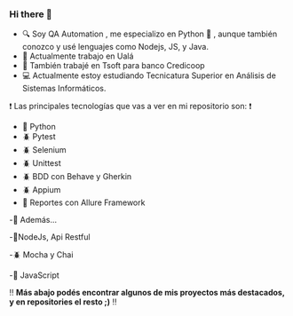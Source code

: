   ### Hi there 👋


  - :mag: Soy QA Automation , me especializo en Python :snake: , aunque también conozco y usé lenguajes como Nodejs, JS, y Java.
  - :office: Actualmente trabajo en Ualá
  - :office: También trabajé en Tsoft para banco Credicoop
  - :computer: Actualmente estoy estudiando Tecnicatura Superior en Análisis de Sistemas Informáticos.


  :heavy_exclamation_mark: Las principales tecnologías que vas a ver en mi repositorio son: :heavy_exclamation_mark:

  - :snake: Python
  - :beetle: Pytest
  - :beetle: Selenium
  - :beetle: Unittest
  - :beetle: BDD con Behave y Gherkin
  - :beetle: Appium
  - :open_file_folder: Reportes con Allure Framework
  
-:red_circle: Además...
      
-:space_invader:NodeJs, Api Restful

-:beetle: Mocha y Chai

-:space_invader: JavaScript

:bangbang: **Más abajo podés encontrar algunos de mis proyectos más destacados, y en repositories el resto ;)** :bangbang:
  

  
